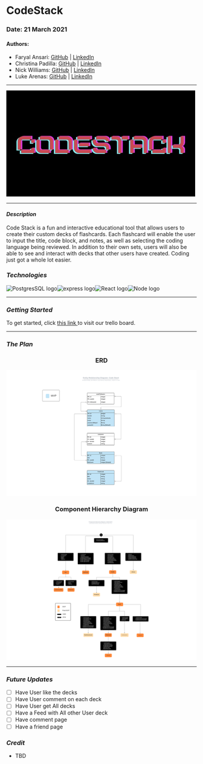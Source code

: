 # CodeStack

### Date: 21 March 2021

#### Authors:

* Faryal Ansari:
[GitHub](https://github.com/f-ansari) | 
[LinkedIn](https://www.linkedin.com/in/faryal-a-43505b154/)
* Christina Padilla:
[GitHub](https://github.com/hipstina) | 
[LinkedIn](https://www.linkedin.com/in/hipstina/)
* Nick Williams:
[GitHub](https://github.com/NickWill24) | 
[LinkedIn](https://www.linkedin.com/in/nickwill24/)
* Luke Arenas:
[GitHub](https://github.com/LukeArenas) | 
[LinkedIn](https://www.linkedin.com/in/lukearenas/)

***

![CodeStack Logo](store/logo.jpg)

***
#### ***Description***
Code Stack is a fun and interactive educational tool that allows users to create their custom decks of flashcards. Each flashcard will enable the user to input the title, code block, and notes, as well as selecting the coding language being reviewed. In addition to their own sets, users will also be able to see and interact with decks that other users have created. Coding just got a whole lot easier.


### ***Technologies***

<img src="https://external-content.duckduckgo.com/iu/?u=http%3A%2F%2Flogonoid.com%2Fimages%2Fpostgresql-logo.png&f=1&nofb=1" alt="PostgresSQL logo" width="150"/><img src="https://i.cloudup.com/zfY6lL7eFa-3000x3000.png" alt="express logo" width="150"/><img src="https://external-content.duckduckgo.com/iu/?u=http%3A%2F%2Fyycjs.com%2Freal-world-react%2Fimg%2Freact-logo.png&f=1&nofb=1" alt="React logo" width="150"/><img src="https://external-content.duckduckgo.com/iu/?u=https%3A%2F%2Fwww.ict.social%2Fimages%2F5728%2Fnodejs_logo.png&f=1&nofb=1" alt="Node logo" width="150"/>

***

### ***Getting Started***

To get started, click [this link ](https://trello.com/b/vYAmm1du/project-3) to visit our trello board.

***

### ***The Plan***

<h3 align="center" >ERD</h3>

![CodeStack ERD](/store/code_stackERD-hor.png)

<h3 align="center" >Component Hierarchy Diagram</h3>

![CodeStack Component Hierarchy Diagram](/store/code_stackCHD-hor.png)

***

### ***Future Updates***

- [ ] Have User like the decks
- [ ] Have User comment on each deck
- [ ] Have User get All decks
- [ ] Have a Feed with All other User deck
- [ ] Have comment page
- [ ] Have a friend page

### ***Credit***

* TBD
